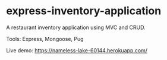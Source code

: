 # express-inventory-application

A restaurant inventory application using MVC and CRUD.

Tools: Express, Mongoose, Pug

Live demo:
https://nameless-lake-60144.herokuapp.com/

